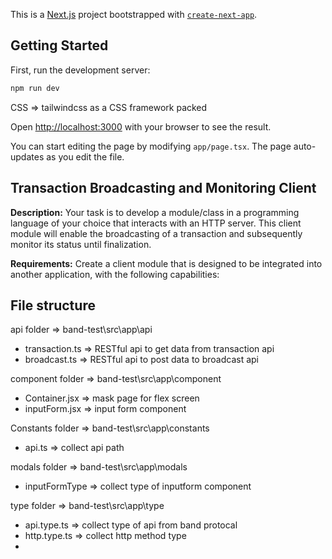 This is a [Next.js](https://nextjs.org/) project bootstrapped with [`create-next-app`](https://github.com/vercel/next.js/tree/canary/packages/create-next-app).

## Getting Started

First, run the development server:

```bash
npm run dev
```
CSS => tailwindcss as a CSS framework packed

Open [http://localhost:3000](http://localhost:3000) with your browser to see the result.

You can start editing the page by modifying `app/page.tsx`. The page auto-updates as you edit the file.

## Transaction Broadcasting and Monitoring Client

**Description:**
Your task is to develop a module/class in a programming language of your choice that interacts with an HTTP
server. This client module will enable the broadcasting of a transaction and subsequently monitor its status
until finalization.

**Requirements:**
Create a client module that is designed to be integrated into another application, with the following capabilities:

## File structure

api folder => band-test\src\app\api
- transaction.ts => RESTful api to get data from transaction api
- broadcast.ts => RESTful api to post data to broadcast api

component folder => band-test\src\app\component
- Container.jsx => mask page for flex screen
- inputForm.jsx => input form component

Constants folder => band-test\src\app\constants
- api.ts => collect api path

modals folder => band-test\src\app\modals
- inputFormType => collect type of inputform component

type folder => band-test\src\app\type
- api.type.ts => collect type of api from band protocal
- http.type.ts => collect http method type
- 

